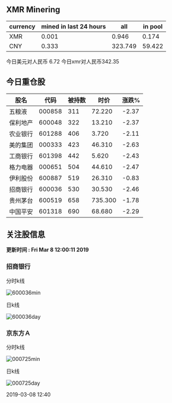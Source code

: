 ## XMR Minering

|currency|mined in last 24 hours|all|in pool|
|---|---|---|---|
|XMR|0.001|0.946|0.174|
|CNY|0.333|323.749|59.422|

今日美元对人民币 6.72	今日xmr对人民币342.35


## 今日重仓股 

|股名|代码|被持数|时价|涨跌%|
|---|---|---|---|---|
|五粮液|000858|311|72.220|-2.37|
|保利地产|600048|322|13.210|-2.37|
|农业银行|601288|406|3.720|-2.11|
|美的集团|000333|423|46.310|-2.63|
|工商银行|601398|442|5.620|-2.43|
|格力电器|000651|504|44.610|-2.47|
|伊利股份|600887|519|26.310|-0.83|
|招商银行|600036|530|30.530|-2.46|
|贵州茅台|600519|658|735.300|-1.78|
|中国平安|601318|690|68.680|-2.29|

## 关注股信息
**更新时间 : Fri Mar  8 12:00:11 2019**
### 招商银行 
分时k线

![600036min](http://image.sinajs.cn/newchart/min/n/sh600036.gif)

日k线

![600036day](http://image.sinajs.cn/newchart/daily/n/sh600036.gif)

### 京东方Ａ 
分时k线

![000725min](http://image.sinajs.cn/newchart/min/n/sz000725.gif)

日k线

![000725day](http://image.sinajs.cn/newchart/daily/n/sz000725.gif)

2019-03-08 12:40